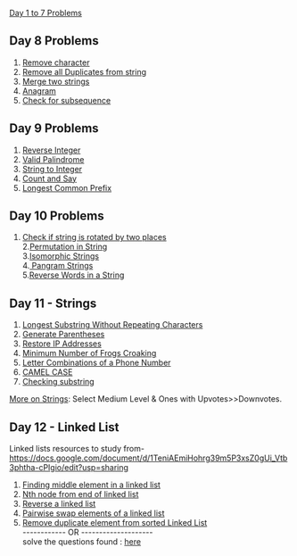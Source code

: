 [Day 1 to 7 Problems ](https://github.com/adi-001/Uplift-coding-skills/blob/master/week-1/README.md)


## Day 8 Problems
1. [Remove character](https://practice.geeksforgeeks.org/problems/remove-character/0)
2. [Remove all Duplicates from string](https://practice.geeksforgeeks.org/problems/remove-all-duplicates-from-a-given-string/0) <br>
3. [Merge two strings](https://practice.geeksforgeeks.org/problems/merge-two-strings/0) <br>
4. [Anagram](https://practice.geeksforgeeks.org/problems/anagram/0) 
5. [Check for subsequence](https://practice.geeksforgeeks.org/problems/check-for-subsequence/0)

## Day 9 Problems
1. [Reverse Integer](https://leetcode.com/explore/featured/card/top-interview-questions-easy/127/strings/880/)
2. [Valid Palindrome](https://leetcode.com/explore/featured/card/top-interview-questions-easy/127/strings/883/) <br>
3. [String to Integer](https://leetcode.com/explore/featured/card/top-interview-questions-easy/127/strings/884/) <br>
4. [Count and Say](https://leetcode.com/explore/featured/card/top-interview-questions-easy/127/strings/886/)  <br>
5. [Longest Common Prefix](https://leetcode.com/explore/featured/card/top-interview-questions-easy/127/strings/887/) <br>


## Day 10 Problems
1. [Check if string is rotated by two places](https://practice.geeksforgeeks.org/problems/check-if-string-is-rotated-by-two-places/0) <br>
2.[Permutation in String](https://leetcode.com/problems/permutation-in-string/) <br>
3.[Isomorphic Strings](https://leetcode.com/problems/isomorphic-strings/) <br>
4.[ Pangram Strings](https://practice.geeksforgeeks.org/problems/pangram-strings/0) <br>
5.[Reverse Words in a String](https://leetcode.com/problems/reverse-words-in-a-string/) <br>


## Day 11 - Strings

1. [Longest Substring Without Repeating Characters](https://leetcode.com/problems/longest-substring-without-repeating-characters/)
2. [Generate Parentheses](https://leetcode.com/problems/generate-parentheses/)
3. [Restore IP Addresses](https://leetcode.com/problems/restore-ip-addresses/)
4. [Minimum Number of Frogs Croaking](https://leetcode.com/problems/minimum-number-of-frogs-croaking/)
5. [Letter Combinations of a Phone Number](https://leetcode.com/problems/letter-combinations-of-a-phone-number/)<br>
6. [CAMEL CASE](https://www.geeksforgeeks.org/camel-case-given-sentence/)
7. [Checking substring](https://www.geeksforgeeks.org/check-string-substring-another/)

[More on Strings](https://leetcode.com/tag/string/): Select Medium Level & Ones with Upvotes>>Downvotes. <br>




## Day 12 - Linked List
Linked lists resources to study from- https://docs.google.com/document/d/1TeniAEmiHohrg39m5P3xsZ0gUi_Vtb3phtha-cPIgio/edit?usp=sharing<br>
1. [Finding middle element in a linked list](https://practice.geeksforgeeks.org/problems/finding-middle-element-in-a-linked-list/1) <br>
2. [Nth node from end of linked list](https://practice.geeksforgeeks.org/problems/nth-node-from-end-of-linked-list/1) <br>
3. [Reverse a linked list](https://practice.geeksforgeeks.org/problems/reverse-a-linked-list/1) <br>
4. [Pairwise swap elements of a linked list](https://practice.geeksforgeeks.org/problems/pairwise-swap-elements-of-a-linked-list-by-swapping-data/1) <br>
5. [Remove duplicate element from sorted Linked List](https://practice.geeksforgeeks.org/problems/remove-duplicate-element-from-sorted-linked-list/1) <br>
     ------------ OR --------------------<br>
     solve the questions found : [here](https://www.hackerrank.com/domains/data-structures?filters%5Bsubdomains%5D%5B%5D=linked-lists)
